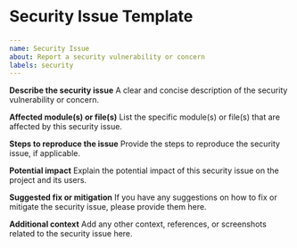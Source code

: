 # Security Issue Template

```yaml
---
name: Security Issue
about: Report a security vulnerability or concern
labels: security
---
```

**Describe the security issue**
A clear and concise description of the security vulnerability or concern.

**Affected module(s) or file(s)**
List the specific module(s) or file(s) that are affected by this security issue.

**Steps to reproduce the issue**
Provide the steps to reproduce the security issue, if applicable.

**Potential impact**
Explain the potential impact of this security issue on the project and its users.

**Suggested fix or mitigation**
If you have any suggestions on how to fix or mitigate the security issue, please provide them here.

**Additional context**
Add any other context, references, or screenshots related to the security issue here.
